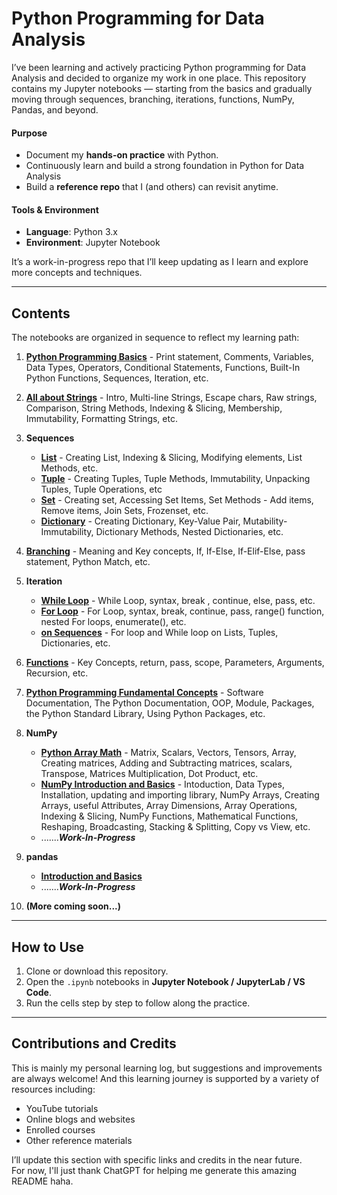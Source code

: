 # Python Programming for Data Analysis

I’ve been learning and actively practicing Python programming for Data Analysis and decided to organize my work in one place.  This repository contains my Jupyter notebooks — starting from the basics and gradually moving through sequences, branching, iterations, functions, NumPy, Pandas, and beyond.

#### Purpose

- Document my **hands-on practice** with Python.
- Continuously learn and build a strong foundation in Python for Data Analysis
- Build a **reference repo** that I (and others) can revisit anytime.

#### Tools & Environment

- **Language**: Python 3.x  
- **Environment**: Jupyter Notebook

It’s a work-in-progress repo that I’ll keep updating as I learn and explore more concepts and techniques. 
   
---

## Contents

The notebooks are organized in sequence to reflect my learning path:

1. [**Python Programming Basics**](https://github.com/aliya-fanaskar/my-Python-learning-journey/blob/main/Python%20for%20Data%20Analysis/01%20-%20Python%20Programming%20Basics.ipynb) - Print statement, Comments, Variables, Data Types, Operators, Conditional Statements, Functions, Built-In Python Functions, Sequences, Iteration, etc.
   
2. [**All about Strings**](https://github.com/aliya-fanaskar/my-Python-learning-journey/blob/main/Python%20for%20Data%20Analysis/02%20-%20All%20about%20Strings.ipynb) - Intro, Multi-line Strings, Escape chars, Raw strings, Comparison, String Methods, Indexing & Slicing, Membership, Immutability, Formatting Strings, etc.
   
3. **Sequences**
   - [**List**](https://github.com/aliya-fanaskar/my-Python-learning-journey/blob/main/Python%20for%20Data%20Analysis/03.1%20-%20Sequences%20-%20List.ipynb) - Creating List, Indexing & Slicing, Modifying elements, List Methods, etc.
   - [**Tuple**](https://github.com/aliya-fanaskar/my-Python-learning-journey/blob/main/Python%20for%20Data%20Analysis/03.2%20-%20Sequences%20-%20Tuple.ipynb) - Creating Tuples, Tuple Methods, Immutability, Unpacking Tuples, Tuple Operations, etc
   - [**Set**](https://github.com/aliya-fanaskar/my-Python-learning-journey/blob/main/Python%20for%20Data%20Analysis/03.3%20-%20Sequences%20-%20Set.ipynb) - Creating set, Accessing Set Items, Set Methods - Add items, Remove items, Join Sets, Frozenset, etc.
   - [**Dictionary**](https://github.com/aliya-fanaskar/my-Python-learning-journey/blob/main/Python%20for%20Data%20Analysis/03.4%20-%20Sequences%20-%20Dictionary.ipynb) - Creating Dictionary, Key-Value Pair, Mutability-Immutability, Dictionary Methods, Nested Dictionaries, etc.
       
4. [**Branching**](https://github.com/aliya-fanaskar/my-Python-learning-journey/blob/main/Python%20for%20Data%20Analysis/04%20-%20Branching.ipynb) - Meaning and Key concepts, If, If-Else, If-Elif-Else, pass statement, Python Match, etc.
   
5. **Iteration**
   - [**While Loop**](https://github.com/aliya-fanaskar/my-Python-learning-journey/blob/main/Python%20for%20Data%20Analysis/05.1%20-%20Iteration%20-%20While%20Loop.ipynb) - While Loop, syntax, break , continue, else, pass, etc.
   - [**For Loop**](https://github.com/aliya-fanaskar/my-Python-learning-journey/blob/main/Python%20for%20Data%20Analysis/05.2%20-%20Iteration%20-%20For%20Loop.ipynb) - For Loop, syntax, break, continue, pass, range() function, nested For loops, enumerate(), etc.
   - [**on Sequences**](https://github.com/aliya-fanaskar/my-Python-learning-journey/blob/main/Python%20for%20Data%20Analysis/05.3%20-%20Iteration%20-%20List%2C%20Tuple%2C%20Dict.ipynb) - For loop and While loop on Lists, Tuples, Dictionaries, etc.
 
6. [**Functions**](https://github.com/aliya-fanaskar/my-Python-learning-journey/blob/main/Python%20for%20Data%20Analysis/06%20-%20Functions.ipynb) - Key Concepts, return, pass, scope, Parameters, Arguments, Recursion, etc.
    
7. [**Python Programming Fundamental Concepts**](https://github.com/aliya-fanaskar/my-Python-learning-journey/blob/main/Python%20for%20Data%20Analysis/07%20-%20Python%20Programming%20Concepts.ipynb) - Software Documentation, The Python Documentation, OOP, Module, Packages, the Python Standard Library, Using Python Packages, etc.   
    
13. **NumPy**
    - [**Python Array Math**](https://github.com/aliya-fanaskar/my-Python-learning-journey/blob/main/Python%20for%20Data%20Analysis/08%20-%20NumPy/08.1%20-%20NumPy%20-%20Python%20Array%20Maths.ipynb) - Matrix, Scalars, Vectors, Tensors, Array, Creating matrices, Adding and Subtracting matrices, scalars, Transpose, Matrices Multiplication, Dot Product, etc.
    - [**NumPy Introduction and Basics**](https://github.com/aliya-fanaskar/my-Python-learning-journey/blob/main/Python%20for%20Data%20Analysis/08%20-%20NumPy/08.2%20-%20NumPy%20-%20Intro%20and%20Basics.ipynb) - Intoduction, Data Types, Installation, updating and importing library, NumPy Arrays, Creating Arrays, useful Attributes, Array Dimensions, Array Operations, Indexing & Slicing, NumPy Functions, Mathematical Functions, Reshaping, Broadcasting, Stacking & Splitting, Copy vs View, etc.
    - .......***Work-In-Progress***
    
14. **pandas**
    - [**Introduction and Basics**](https://github.com/aliya-fanaskar/my-Python-learning-journey/blob/main/Python%20for%20Data%20Analysis/09%20-%20pandas/09.1%20-%20pandas%20-%20Intro%20and%20Basics.ipynb)
    - .......***Work-In-Progress*** 
    
15. **(More coming soon...)** 

---

## How to Use

1. Clone or download this repository.  
2. Open the `.ipynb` notebooks in **Jupyter Notebook / JupyterLab / VS Code**.  
3. Run the cells step by step to follow along the practice.  

---

## Contributions and Credits

This is mainly my personal learning log, but suggestions and improvements are always welcome! And this learning journey is supported by a variety of resources including:  
- YouTube tutorials  
- Online blogs and websites  
- Enrolled courses  
- Other reference materials
   
I’ll update this section with specific links and credits in the near future.\
For now, I'll just thank ChatGPT for helping me generate this amazing README haha.
